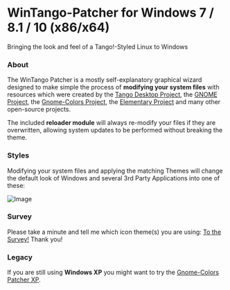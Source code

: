 # WinTango-Patcher for Windows 7 / 8.1 / 10 (x86/x64)

Bringing the look and feel of a Tango!-Styled Linux to Windows

### About

The WinTango Patcher is a mostly self-explanatory graphical wizard designed to make simple the process of **modifying your system files** with resources which were created by the [Tango Desktop Project](http://tango.freedesktop.org/Tango_Desktop_Projectheme_tango-sel.ico), the [GNOME Project](http://www.gnome.org/), the [Gnome-Colors Project](http://code.google.com/p/gnome-colors/), the [Elementary Project](http://elementaryos.org/) and many other open-source projects.

The included **reloader module** will always re-modify your files if they are overwritten, allowing system updates to be performed without breaking the theme.

### Styles

Modifying your system files and applying the matching Themes will change the default look of Windows and several 3rd Party Applications into one of these: 

![Image](https://github.com/heebijeebi/WinTango-Patcher/blob/master/wiki/styles.png)

### Survey

Please take a minute and tell me which icon theme(s) you are using: [To the Survey!](https://goo.gl/forms/H0gQgJ2NprgoEWLe2) Thank you!

### Legacy

If you are still using **Windows XP** you might want to try the [Gnome-Colors Patcher XP](https://github.com/heebijeebi/Gnome-Colors-Patcher-XP/releases).